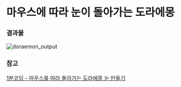 # 마우스에 따라 눈이 돌아가는 도라에몽

### 결과물
![doraemon_output](https://github.com/HanNayeoniee/clone-coding/assets/33839093/1346c679-b1b8-41f2-99da-66de1d1586c0)

### 참고
[1분코딩 - 마우스를 따라 돌아가는 도라에몽 눈 만들기](https://www.youtube.com/watch?v=55esdUIdYw0&list=PLe9WXHRkq9p3cOekkBWncPr6pNgcHq0AL&index=2)